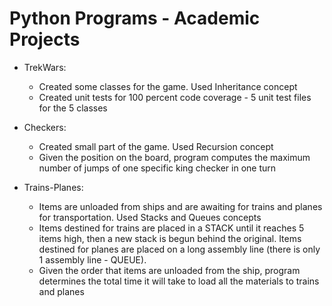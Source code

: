 # Python Programs - Academic Projects

* TrekWars:
  * Created some classes for the game. Used Inheritance concept
  * Created unit tests for 100 percent code coverage - 5 unit test files for the 5 classes
 
* Checkers:
  * Created small part of the game. Used Recursion concept
  * Given the position on the board, program computes the maximum number of jumps of one specific king checker in one turn
 
* Trains-Planes:
  * Items are unloaded from ships and are awaiting for trains and planes for transportation. Used Stacks and Queues concepts
  * Items destined for trains are placed in a STACK until it reaches 5 items high, then a new stack is begun behind the original. Items destined for planes are placed on a long assembly line (there is only 1 assembly line - QUEUE). 
  * Given the order that items are unloaded from the ship, program determines the total time it will take to load all the materials to trains and planes

 
